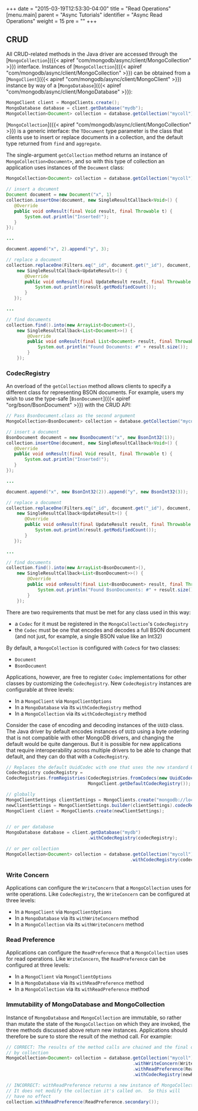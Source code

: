 +++
date = "2015-03-19T12:53:30-04:00"
title = "Read Operations"
[menu.main]
  parent = "Async Tutorials"
  identifier = "Async Read Operations"
  weight = 15
  pre = "<i class='fa'></i>"
+++


## CRUD


All CRUD-related methods in the Java driver are accessed through the 
[`MongoCollection`]({{< apiref "com/mongodb/async/client/MongoCollection" >}}) interface.  Instances of 
[`MongoCollection`]({{< apiref "com/mongodb/async/client/MongoCollection" >}}) can be obtained from a  
[`MongoClient`]({{< apiref "com/mongodb/async/client/MongoClient" >}}) instance by way of a
[`MongoDatabase`]({{< apiref "com/mongodb/async/client/MongoDatabase" >}}):

```java
MongoClient client = MongoClients.create();
MongoDatabase database = client.getDatabase("mydb");
MongoCollection<Document> collection = database.getCollection("mycoll");
```

[`MongoCollection`]({{< apiref "com/mongodb/async/client/MongoCollection" >}}) is a generic interface: the `TDocument` type parameter 
is the class that clients use to insert or replace documents in a collection, and the default type returned from `find` and `aggregate`.
 
The single-argument `getCollection` method returns an instance of `MongoCollection<Document>`, and so with this type of collection 
an application uses instances of the `Document` class:

```java
MongoCollection<Document> collection = database.getCollection("mycoll");

// insert a document
Document document = new Document("x", 1)
collection.insertOne(document, new SingleResultCallback<Void>() {
   @Override
   public void onResult(final Void result, final Throwable t) {
       System.out.println("Inserted!");
   }
});

...

document.append("x", 2).append("y", 3);

// replace a document
collection.replaceOne(Filters.eq("_id", document.get("_id"), document, 
    new SingleResultCallback<UpdateResult>() {
       @Override
       public void onResult(final UpdateResult result, final Throwable t) {
           System.out.println(result.getModifiedCount());
       }
   });

...

// find documents
collection.find().into(new ArrayList<Document>(), 
    new SingleResultCallback<List<Document>>() {
        @Override
        public void onResult(final List<Document> result, final Throwable t) {
            System.out.println("Found Documents: #" + result.size());
        }
    });
```

### CodecRegistry

An overload of the `getCollection` method allows clients to specify a different class for representing BSON documents.  For example, 
users my wish to use the type-safe [`BsonDocument`]({{< apiref "org/bson/BsonDocument" >}}) with the CRUD API:

```java
// Pass BsonDocument.class as the second argument
MongoCollection<BsonDocument> collection = database.getCollection("mycoll", BsonDocument.class);

// insert a document
BsonDocument document = new BsonDocument("x", new BsonInt32(1));
collection.insertOne(document, new SingleResultCallback<Void>() {
   @Override
   public void onResult(final Void result, final Throwable t) {
       System.out.println("Inserted!");
   }
});

...

document.append("x", new BsonInt32(2)).append("y", new BsonInt32(3));

// replace a document
collection.replaceOne(Filters.eq("_id", document.get("_id"), document, 
    new SingleResultCallback<UpdateResult>() {
       @Override
       public void onResult(final UpdateResult result, final Throwable t) {
           System.out.println(result.getModifiedCount());
       }
   });

...

// find documents
collection.find().into(new ArrayList<BsonDocument>(), 
    new SingleResultCallback<List<BsonDocument>>() {
        @Override
        public void onResult(final List<BsonDocument> result, final Throwable t) {
            System.out.println("Found BsonDocuments: #" + result.size());
        }
    });
```

There are two requirements that must be met for any class used in this way:

- a `Codec` for it must be registered in the `MongoCollection`'s `CodecRegistry`
- the `Codec` must be one that encodes and decodes a full BSON document (and not just, for example, a single BSON value like an Int32)

By default, a `MongoCollection` is configured with `Codec`s for two classes:
 
- `Document`
- `BsonDocument`

Applications, however, are free to register `Codec` implementations for other classes by customizing the `CodecRegistry`.  New 
`CodecRegistry` instances are configurable at three levels:

- In a `MongoClient` via `MongoClientOptions`
- In a `MongoDatabase` via its `withCodecRegistry` method
- In a `MongoCollection` via its `withCodecRegistry` method

Consider the case of encoding and decoding instances of the `UUID` class.  The Java driver by default encodes instances of `UUID` using a
byte ordering that is not compatible with other MongoDB drivers, and changing the default would be quite dangerous.  But it is 
possible for new applications that require interoperability across multiple drivers to be able to change that default, and they can do 
that with a `CodecRegistry`.   

```java
// Replaces the default UuidCodec with one that uses the new standard UUID representation
CodecRegistry codecRegistry = 
CodecRegistries.fromRegistries(CodecRegistries.fromCodecs(new UuidCodec(UuidRepresentation.STANDARD)),
                               MongoClient.getDefaultCodecRegistry());

// globally
MongoClientSettings clientSettings = MongoClients.create("mongodb://localhost").ggetSettings();
newClientSettings = MongoClientSettings.builder(clientSettings).codecRegistry(codecRegistry).build();
MongoClient client = MongoClients.create(newClientSettings);
 

// or per database
MongoDatabase database = client.getDatabase("mydb")
                               .withCodecRegistry(codecRegistry);

// or per collection
MongoCollection<Document> collection = database.getCollection("mycoll")
                                               .withCodecRegistry(codecRegistry);
```


### Write Concern

Applications can configure the `WriteConcern` that a `MongoCollection` uses for write operations.  Like `CodecRegistry`, the 
`WriteConcern` can be configured at three levels:

- In a `MongoClient` via `MongoClientOptions`
- In a `MongoDatabase` via its `withWriteConcern` method
- In a `MongoCollection` via its `withWriteConcern` method


### Read Preference

Applications can configure the `ReadPreference` that a `MongoCollection` uses for read operations.  Like `WriteConcern`, the 
`ReadPreference` can be configured at three levels:

- In a `MongoClient` via `MongoClientOptions`
- In a `MongoDatabase` via its `withReadPreference` method
- In a `MongoCollection` via its `withReadPreference` method

### Immutability of MongoDatabase and MongoCollection

Instance of `MongoDatabase` and `MongoCollection` are immutable, so rather than mutate the state of the `MongoCollection` on which they
are invoked, the three methods discussed above return new instances.  Applications should therefore be sure to store the result of the 
method call.  For example:

```java
// CORRECT: The results of the method calls are chained and the final one is referenced 
// by collection 
MongoCollection<Document> collection = database.getCollection("mycoll")
                                                .withWriteConcern(WriteConcern.JOURNALED)
                                                .withReadPreference(ReadPreference.primary())
                                                .withCodecRegistry(newRegistry);

// INCORRECT: withReadPreference returns a new instance of MongoCollection
// It does not modify the collection it's called on.  So this will
// have no effect
collection.withReadPreference(ReadPreference.secondary());
```
